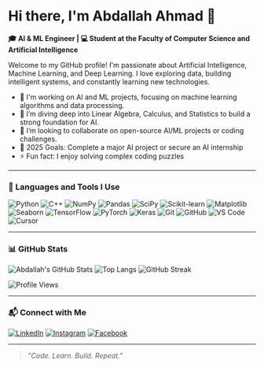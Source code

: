 # Hi there, I'm Abdallah Ahmad 👋

**🎓 AI & ML Engineer | 💻 Student at the Faculty of Computer Science and Artificial Intelligence**

Welcome to my GitHub profile! I'm passionate about Artificial Intelligence, Machine Learning, and Deep Learning. I love exploring data, building intelligent systems, and constantly learning new technologies.

- 🔭 I'm working on AI and ML projects, focusing on machine learning algorithms and data processing.
- 🌱 I’m diving deep into Linear Algebra, Calculus, and Statistics to build a strong foundation for AI.
- 👯 I’m looking to collaborate on open-source AI/ML projects or coding challenges.
- 🥅 2025 Goals: Complete a major AI project or secure an AI internship
- ⚡ Fun fact: I enjoy solving complex coding puzzles

---

### 🔧 Languages and Tools I Use

![Python](https://img.shields.io/badge/-Python-3776AB?logo=python&logoColor=white&style=for-the-badge)
![C++](https://img.shields.io/badge/-C++-00599C?logo=c%2b%2b&logoColor=white&style=for-the-badge)
![NumPy](https://img.shields.io/badge/-NumPy-013243?logo=numpy&logoColor=white&style=for-the-badge)
![Pandas](https://img.shields.io/badge/-Pandas-150458?logo=pandas&logoColor=white&style=for-the-badge)
![SciPy](https://img.shields.io/badge/-SciPy-8CAAE6?logo=scipy&logoColor=white&style=for-the-badge)
![Scikit-learn](https://img.shields.io/badge/-Scikit--learn-F7931E?logo=scikit-learn&logoColor=white&style=for-the-badge)
![Matplotlib](https://img.shields.io/badge/-Matplotlib-11557C?logo=matplotlib&logoColor=white&style=for-the-badge)
![Seaborn](https://img.shields.io/badge/-Seaborn-2D3F6C?style=for-the-badge&logo=Seaborn)
![TensorFlow](https://img.shields.io/badge/-TensorFlow-FF6F00?logo=tensorflow&logoColor=white&style=for-the-badge)
![PyTorch](https://img.shields.io/badge/-PyTorch-EE4C2C?logo=pytorch&logoColor=white&style=for-the-badge)
![Keras](https://img.shields.io/badge/-Keras-D00000?logo=keras&logoColor=white&style=for-the-badge)
![Git](https://img.shields.io/badge/-Git-F05032?logo=git&logoColor=white&style=for-the-badge)
![GitHub](https://img.shields.io/badge/-GitHub-181717?logo=github&logoColor=white&style=for-the-badge)
![VS Code](https://img.shields.io/badge/-VS%20Code-007ACC?logo=visual-studio-code&logoColor=white&style=for-the-badge)
![Cursor](https://img.shields.io/badge/-Cursor-757575?style=for-the-badge&logo=cursor)

---

### 📊 GitHub Stats

![Abdallah's GitHub Stats](https://github-readme-stats.vercel.app/api?username=AbdallahAhmed149&show_icons=true&theme=radical)
![Top Langs](https://github-readme-stats.vercel.app/api/top-langs/?username=AbdallahAhmed149&layout=compact&theme=radical)
![GitHub Streak](https://streak-stats.demolab.com/?user=AbdallahAhmed149&theme=radical)

![Profile Views](https://komarev.com/ghpvc/?username=AbdallahAhmed149&label=Profile%20Views&color=0e75b6&style=for-the-badge)

---

### 📬 Connect with Me

[![LinkedIn](https://img.shields.io/badge/-LinkedIn-0077B5?logo=linkedin&logoColor=white&style=for-the-badge)](https://linkedin.com/in/abdallahahmadtolba)
[![Instagram](https://img.shields.io/badge/-Instagram-E4405F?logo=instagram&logoColor=white&style=for-the-badge)](https://www.instagram.com/zx_abdullah_ahmed/)
[![Facebook](https://img.shields.io/badge/-Facebook-1877F2?logo=facebook&logoColor=white&style=for-the-badge)](https://www.facebook.com/abdullah.ahmedtolba)

---

> *"Code. Learn. Build. Repeat."*
